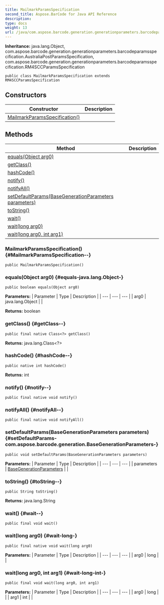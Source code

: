 ```yaml
---
title: MailmarkParamsSpecification
second_title: Aspose.BarCode for Java API Reference
description: 
type: docs
weight: 13
url: /java/com.aspose.barcode.generation.generationparameters.barcodeparamsspecification/mailmarkparamsspecification/
---
```

**Inheritance:**
java.lang.Object, com.aspose.barcode.generation.generationparameters.barcodeparamsspecification.AustraliaPostParamsSpecification, com.aspose.barcode.generation.generationparameters.barcodeparamsspecification.RM4SCCParamsSpecification
```
public class MailmarkParamsSpecification extends RM4SCCParamsSpecification
```
## Constructors

| Constructor | Description |
| --- | --- |
| [MailmarkParamsSpecification()](#MailmarkParamsSpecification--) |  |
## Methods

| Method | Description |
| --- | --- |
| [equals(Object arg0)](#equals-java.lang.Object-) |  |
| [getClass()](#getClass--) |  |
| [hashCode()](#hashCode--) |  |
| [notify()](#notify--) |  |
| [notifyAll()](#notifyAll--) |  |
| [setDefaultParams(BaseGenerationParameters parameters)](#setDefaultParams-com.aspose.barcode.generation.BaseGenerationParameters-) |  |
| [toString()](#toString--) |  |
| [wait()](#wait--) |  |
| [wait(long arg0)](#wait-long-) |  |
| [wait(long arg0, int arg1)](#wait-long-int-) |  |
### MailmarkParamsSpecification() {#MailmarkParamsSpecification--}
```
public MailmarkParamsSpecification()
```


### equals(Object arg0) {#equals-java.lang.Object-}
```
public boolean equals(Object arg0)
```




**Parameters:**
| Parameter | Type | Description |
| --- | --- | --- |
| arg0 | java.lang.Object |  |

**Returns:**
boolean
### getClass() {#getClass--}
```
public final native Class<?> getClass()
```




**Returns:**
java.lang.Class<?>
### hashCode() {#hashCode--}
```
public native int hashCode()
```




**Returns:**
int
### notify() {#notify--}
```
public final native void notify()
```




### notifyAll() {#notifyAll--}
```
public final native void notifyAll()
```




### setDefaultParams(BaseGenerationParameters parameters) {#setDefaultParams-com.aspose.barcode.generation.BaseGenerationParameters-}
```
public void setDefaultParams(BaseGenerationParameters parameters)
```




**Parameters:**
| Parameter | Type | Description |
| --- | --- | --- |
| parameters | [BaseGenerationParameters](../../com.aspose.barcode.generation/basegenerationparameters) |  |

### toString() {#toString--}
```
public String toString()
```




**Returns:**
java.lang.String
### wait() {#wait--}
```
public final void wait()
```




### wait(long arg0) {#wait-long-}
```
public final native void wait(long arg0)
```




**Parameters:**
| Parameter | Type | Description |
| --- | --- | --- |
| arg0 | long |  |

### wait(long arg0, int arg1) {#wait-long-int-}
```
public final void wait(long arg0, int arg1)
```




**Parameters:**
| Parameter | Type | Description |
| --- | --- | --- |
| arg0 | long |  |
| arg1 | int |  |

